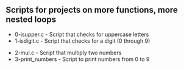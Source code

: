 ## Scripts for projects on more functions, more nested loops
* 0-isupper.c - Script that checks for uppercase letters
* 1-isdigit.c - Script that checks for a digit (0 through 9)
+ 2-mul.c - Script that multiply two numbers
+ 3-print_numbers - Script to print numbers from 0 to 9
